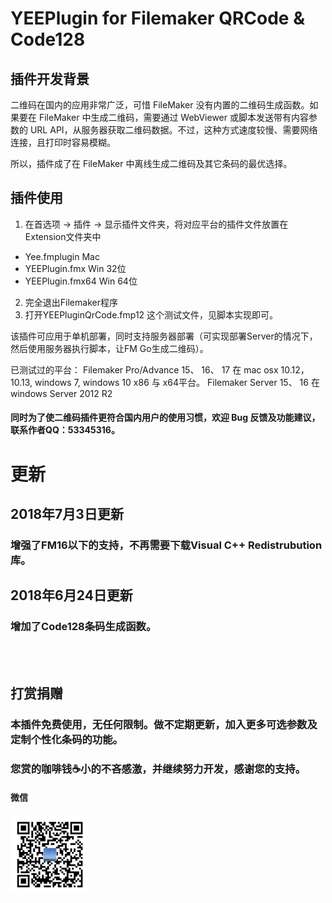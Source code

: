 # YEEPlugin for Filemaker QRCode & Code128
## 插件开发背景  
二维码在国内的应用非常广泛，可惜 FileMaker 没有内置的二维码生成函数。如果要在 FileMaker 中生成二维码，需要通过 WebViewer 或脚本发送带有内容参数的 URL API，从服务器获取二维码数据。不过，这种方式速度较慢、需要网络连接，且打印时容易模糊。

所以，插件成了在 FileMaker 中离线生成二维码及其它条码的最优选择。

## 插件使用  
1. 在首选项 -> 插件 -> 显示插件文件夹，将对应平台的插件文件放置在Extension文件夹中

* Yee.fmplugin		Mac  
* YEEPlugin.fmx		Win 32位  
* YEEPlugin.fmx64		Win 64位  

2. 完全退出Filemaker程序  
3. 打开YEEPluginQrCode.fmp12 这个测试文件，见脚本实现即可。

该插件可应用于单机部署，同时支持服务器部署（可实现部署Server的情况下，然后使用服务器执行脚本，让FM Go生成二维码）。

已测试过的平台：
Filemaker Pro/Advance 15、 16、 17 在 mac osx 10.12， 10.13, windows 7, windows 10 x86 与 x64平台。
Filemaker Server 15、 16 在 windows Server 2012 R2

#### 同时为了使二维码插件更符合国内用户的使用习惯，欢迎 Bug 反馈及功能建议，联系作者QQ：53345316。

# 更新

## 2018年7月3日更新
### 增强了FM16以下的支持，不再需要下载Visual C++ Redistrubution库。
## 2018年6月24日更新
### 增加了Code128条码生成函数。

<br>
<br>

## 打赏捐赠
### 本插件免费使用，无任何限制。做不定期更新，加入更多可选参数及定制个性化条码的功能。
### 您赏的咖啡钱☕️小的不吝感激，并继续努力开发，感谢您的支持。

#### 微信
<p align="left">
  <img src="https://github.com/OrcaData/FMQRCode/raw/master/wechatpay.png" width="25%" height="25%" />
</p>

